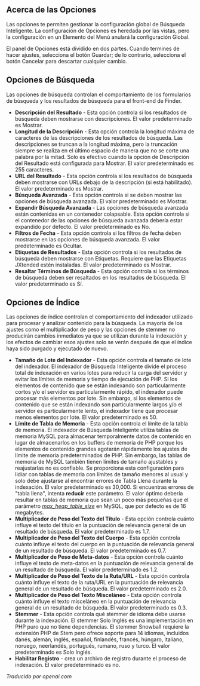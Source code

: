 <!-- Filename: Smart_Search_configuration_options / Display title: Opciones de Búsqueda Inteligente  -->

## Acerca de las Opciones

Las opciones te permiten gestionar la configuración global de Búsqueda Inteligente. La configuración de Opciones es heredada por las vistas, pero la configuración en un Elemento del Menú anulará la configuración Global.

El panel de Opciones está dividido en dos partes. Cuando termines de hacer ajustes, selecciona el botón Guardar; de lo contrario, selecciona el botón Cancelar para descartar cualquier cambio.

## Opciones de Búsqueda

Las opciones de búsqueda controlan el comportamiento de los formularios de búsqueda y los resultados de búsqueda para el front-end de Finder.

- **Descripción del Resultado** - Esta opción controla si los resultados de búsqueda deben mostrarse con descripciones. El valor predeterminado es Mostrar.
- **Longitud de la Descripción** - Esta opción controla la longitud máxima de caracteres de las descripciones de los resultados de búsqueda. Las descripciones se truncan a la longitud máxima, pero la truncación siempre se realiza en el último espacio de manera que no se corte una palabra por la mitad. Solo es efectivo cuando la opción de Descripción del Resultado está configurada para Mostrar. El valor predeterminado es 255 caracteres.
- **URL del Resultado** - Esta opción controla si los resultados de búsqueda deben mostrarse con URLs debajo de la descripción (si está habilitado). El valor predeterminado es Mostrar.
- **Búsqueda Avanzada** - Esta opción controla si se deben mostrar las opciones de búsqueda avanzada. El valor predeterminado es Mostrar.
- **Expandir Búsqueda Avanzada** - Las opciones de búsqueda avanzada están contenidas en un contenedor colapsable. Esta opción controla si el contenedor de las opciones de búsqueda avanzada debería estar expandido por defecto. El valor predeterminado es No.
- **Filtros de Fecha** - Esta opción controla si los filtros de fecha deben mostrarse en las opciones de búsqueda avanzada. El valor predeterminado es Ocultar.
- **Etiquetas de Resultados** - Esta opción controla si los resultados de búsqueda deben mostrarse con Etiquetas. Requiere que las Etiquetas JXtended estén instaladas. El valor predeterminado es Mostrar.
- **Resaltar Términos de Búsqueda** - Esta opción controla si los términos de búsqueda deben ser resaltados en los resultados de búsqueda. El valor predeterminado es Sí.

## Opciones de Índice

Las opciones de índice controlan el comportamiento del indexador utilizado para procesar y analizar contenido para la búsqueda. La mayoría de los ajustes como el multiplicador de peso y las opciones de stemmer no producirán cambios inmediatos ya que se utilizan durante la indexación y los efectos de cambiar esos ajustes solo se verán después de que el índice haya sido purgado y ejecutado de nuevo.

- **Tamaño de Lote del Indexador** - Esta opción controla el tamaño de lote del indexador. El indexador de Búsqueda Inteligente divide el proceso total de indexación en varios lotes para reducir la carga del servidor y evitar los límites de memoria y tiempo de ejecución de PHP. Si los elementos de contenido que se están indexando son particularmente cortos y/o el servidor es particularmente rápido, el indexador puede procesar más elementos por lote. Sin embargo, si los elementos de contenido que se están indexando son particularmente largos y/o el servidor es particularmente lento, el indexador tiene que procesar menos elementos por lote. El valor predeterminado es 50.
- **Límite de Tabla de Memoria** - Esta opción controla el límite de la tabla de memoria. El indexador de Búsqueda Inteligente utiliza tablas de memoria MySQL para almacenar temporalmente datos de contenido en lugar de almacenarlos en los buffers de memoria de PHP porque los elementos de contenido grandes agotarán rápidamente los ajustes de límite de memoria predeterminados de PHP. Sin embargo, las tablas de memoria de MySQL también tienen límites de tamaño ajustables y reajustarlas no es confiable. Se proporciona esta configuración para lidiar con tablas de memoria con límites de tamaño menores al usual y solo debe ajustarse al encontrar errores de Tabla Llena durante la indexación. El valor predeterminado es 30,000. Si encuentras errores de "tabla llena", intenta **reducir** este parámetro. El valor óptimo debería resultar en tablas de memoria que sean un poco más pequeñas que el parámetro <a href="http://dev.mysql.com/doc/refman/5.1/en/server-system-variables.html#sysvar_max_heap_table_size" rel="nofollow noreferrer noopener"><em>max_heap_table_size</em></a> en MySQL, que por defecto es de 16 megabytes.
- **Multiplicador de Peso del Texto del Título** - Esta opción controla cuánto influye el texto del título en la puntuación de relevancia general de un resultado de búsqueda. El valor predeterminado es 1.7.
- **Multiplicador de Peso del Texto del Cuerpo** - Esta opción controla cuánto influye el texto del cuerpo en la puntuación de relevancia general de un resultado de búsqueda. El valor predeterminado es 0.7.
- **Multiplicador de Peso de Meta-datos** - Esta opción controla cuánto influye el texto de meta-datos en la puntuación de relevancia general de un resultado de búsqueda. El valor predeterminado es 1.2.
- **Multiplicador de Peso del Texto de la Ruta/URL** - Esta opción controla cuánto influye el texto de la ruta/URL en la puntuación de relevancia general de un resultado de búsqueda. El valor predeterminado es 2.0.
- **Multiplicador de Peso del Texto Misceláneo** - Esta opción controla cuánto influye el texto misceláneo en la puntuación de relevancia general de un resultado de búsqueda. El valor predeterminado es 0.3.
- **Stemmer** - Esta opción controla qué stemmer de idioma debe usarse durante la indexación. El stemmer Solo Inglés es una implementación en PHP puro que no tiene dependencias. El stemmer Snowball requiere la extensión PHP de Stem pero ofrece soporte para 14 idiomas, incluidos danés, alemán, inglés, español, finlandés, francés, húngaro, italiano, noruego, neerlandés, portugués, rumano, ruso y turco. El valor predeterminado es Solo Inglés.
- **Habilitar Registro** - crea un archivo de registro durante el proceso de indexación. El valor predeterminado es no.

*Traducido por openai.com*

